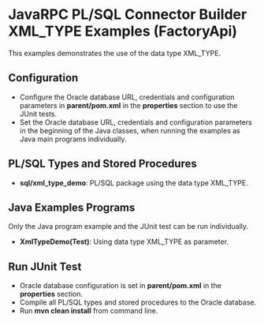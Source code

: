 # JavaRPC PL/SQL Connector Builder XML_TYPE Examples (FactoryApi)

This examples demonstrates the use of the data type XML_TYPE.

## Configuration

- Configure the Oracle database URL, credentials and configuration parameters in **parent/pom.xml** in the **properties** section to use the JUnit tests.
- Set the Oracle database URL, credentials and configuration parameters in the beginning of the Java classes, when running the examples as Java main programs individually.

## PL/SQL Types and Stored Procedures

- **sql/xml_type_demo**: PL/SQL package using the data type XML_TYPE.

## Java Examples Programs

Only the Java program example and the JUnit test can be run individually.

- **XmlTypeDemo(Test)**: Using data type XML_TYPE as parameter.


## Run JUnit Test

- Oracle database configuration is set in **parent/pom.xml** in the **properties** section.
- Compile all PL/SQL types and stored procedures to the Oracle database.
- Run **mvn clean install** from command line.
